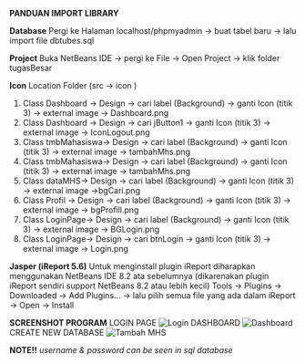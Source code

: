 **PANDUAN IMPORT LIBRARY**

**Database**
Pergi ke Halaman localhost/phpmyadmin -> buat tabel baru -> lalu import file dbtubes.sql

**Project**
Buka NetBeans IDE -> pergi ke File -> Open Project -> klik folder tugasBesar

**Icon**
Location Folder (src -> icon )
1. Class Dashboard -> Design -> cari label (Background) -> ganti Icon (titik 3) -> external image -> Dashboard.png
2. Class Dashboard -> Design -> cari jButton1 -> ganti Icon (titik 3) -> external image -> IconLogout.png
3. Class tmbMahasiswa-> Design -> cari label (Background) -> ganti Icon (titik 3) -> external image -> tambahMhs.png
4. Class tmbMahasiswa-> Design -> cari label (Background) -> ganti Icon (titik 3) -> external image -> tambahMhs.png
5. Class dataMHS-> Design -> cari label (Background) -> ganti Icon (titik 3) -> external image ->bgCari.png
6. Class Profil -> Design -> cari label (Background) -> ganti Icon (titik 3) -> external image -> bgProfill.png
7. Class LoginPage-> Design -> cari label (Background) -> ganti Icon (titik 3) -> external image -> BGLogin.png
8. Class LoginPage-> Design -> cari btnLogin -> ganti Icon (titik 3) -> external image -> Login.png

**Jasper (iReport 5.6)**
Untuk menginstall plugin iReport diharapkan menggunakan NetBeans IDE 8.2 ata sebelumnya (dikarenakan plugin iReport sendiri support NetBeans 8.2 atau lebih kecil)
Tools ->  Plugins -> Downloaded -> Add Plugins… -> lalu pilih semua file yang ada dalam iReport -> Open -> Install

**SCREENSHOT PROGRAM**
LOGIN PAGE
![Login](https://user-images.githubusercontent.com/82191219/190321128-6d0a3ab6-f37a-492b-9d77-77f6bc18cc4e.png)
DASHBOARD
![Dashboard](https://user-images.githubusercontent.com/82191219/190321139-4bbaf457-91d5-451d-96bf-c9b6165aa7b4.png)
CREATE NEW DATABASE
![Tambah MHS](https://user-images.githubusercontent.com/82191219/190321100-a22ab804-8030-42b7-bb11-2d1a3d456596.png)

**NOTE!!**
_username & password can be seen in sql database_
